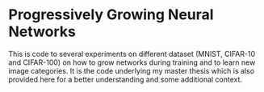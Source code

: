 # Progressively Growing Neural Networks
This is code to several experiments on different dataset (MNIST, CIFAR-10 and CIFAR-100) on how to grow networks during training 
and to learn new image categories. It is the code underlying my master thesis which is also provided here for a better understanding and 
some additional context. 
